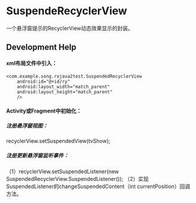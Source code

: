 # SuspendeRecyclerView
一个悬浮窗提示的RecyclerView动态效果显示的封装。
## Development Help
#### xml布局文件中引入：
    <com.example.song.rxjava2test.SuspendedRecyclerView
        android:id="@+id/ry"
        android:layout_width="match_parent"
        android:layout_height="match_parent"
        />          
#### Activity或Fragment中初始化：
##### 注册悬浮窗视图：
recyclerView.setSuspendedView(tvShow);
##### 注册更新悬浮窗监听事件：
（1）recyclerView.setSuspendedListener(new SuspendedRecyclerView.SuspendedListener());
（2）实现SuspendedListener的changeSuspendedContent（int currentPosition）回调方法。
